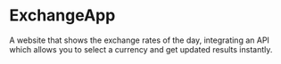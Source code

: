 # ExchangeApp
 A website that shows the exchange rates of the day, integrating an API which allows you to select a currency and get updated results instantly.
